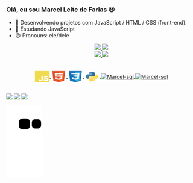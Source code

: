 ### Olá, eu sou Marcel Leite de Farias 😃

- 🔭 Desenvolvendo projetos com JavaScript / HTML / CSS (front-end).
- 🌱 Estudando JavaScript
- 😄 Pronouns: ele/dele

<div align="center">
  <a href="https://github.com/rafaballerini">
  <img height="180em" src="https://github-readme-stats.vercel.app/api?username=rafaballerini&show_icons=true&theme=dracula&include_all_commits=true&count_private=true"/>
  <img height="180em" src="https://github-readme-stats.vercel.app/api/top-langs/?username=rafaballerini&layout=compact&langs_count=7&theme=dracula"/>
</div>



<div align="center">
  <a href="https://github.com/ElMarcelFarias">
  <img height="180em" src="https://github-readme-stats.vercel.app/api?username=ElMarcelFarias&show_icons=true&theme=dark&include_all_commits=true&count_private=true"/>
  <img height="179em" src="https://github-readme-stats.vercel.app/api/top-langs/?username=ElMarcelFarias&layout=compact&langs_count=10&hide=Jupyter Notebook&theme=dark"/>
</div>

<br>

  
<div style="display: inline_block" align="center"><br>
  <img align="center" alt="Marcel-Js" height="30" width="40" src="https://raw.githubusercontent.com/devicons/devicon/master/icons/javascript/javascript-plain.svg"/>
  <img align="center" alt="Marcel-HTML" height="30" width="40" src="https://raw.githubusercontent.com/devicons/devicon/master/icons/html5/html5-original.svg"/>
  <img align="center" alt="Marcel-CSS" height="30" width="40" src="https://raw.githubusercontent.com/devicons/devicon/master/icons/css3/css3-original.svg"/>
  <img align="center" alt="Marcel-Python" height="30" width="40" src="https://raw.githubusercontent.com/devicons/devicon/master/icons/python/python-original.svg"/>
  <img align="center" alt="Marcel-sql" height="30" width="40" src="https://cdn.jsdelivr.net/gh/devicons/devicon/icons/bootstrap/bootstrap-original.svg" />
  <img align="center" alt="Marcel-sql" height="30" width="40" src="https://cdn.jsdelivr.net/gh/devicons/devicon/icons/mysql/mysql-original.svg" />
</div>
  
 ## 
  
<div>
  <a href="https://instagram.com/farias.marcell" target="_blank"><img src="https://img.shields.io/badge/-Instagram-%23E4405F?style=for-the-badge&logo=instagram&logoColor=white" target="_blank"></a> 
  <a href = "mailto:marcel.leitefarias@gmail.com"><img src="https://img.shields.io/badge/-Gmail-%23333?style=for-the-badge&logo=gmail&logoColor=white" target="_blank"></a>
  <a href="https://www.linkedin.com/in/marcel-leite-de-farias-38b62b220/" target="_blank"><img src="https://img.shields.io/badge/-LinkedIn-%230077B5?style=for-the-badge&logo=linkedin&logoColor=white" target="_blank"></a>
</div>
  
![Snake animation](https://github.com/ElMarcelFarias/ElMarcelFarias/blob/output/github-contribution-grid-snake.svg)
